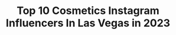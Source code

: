 ---
title: Top 10 Cosmetics Instagram Influencers In Las Vegas in 2023
description: >-
  Find top cosmetics Instagram influencers in Las Vegas in 2023. Most popular hashtags: #lasvegas #cosmetics #skincare #beauty.
platform: Instagram
hits: 22
text_top: See the top-rated Instagram accounts on inBeat.
text_bottom: inBeat holds 22 Instagram influencers like this in Las Vegas, United States for you to connect with.
profiles:
  - username: "kristiniadeb"
    fullname: >-
      Kristinia DeBarge
    bio: >-
      Double platinum Recording Artist Ceo/Founder of @krissydcos DM me for Credit Repair! NEW MUSIC DROPS SOON! Follow my recipes @mealswithkrissy 💕🙏🏽
    location: "United States"
    followers: 146836
    engagement: 119
    commentsToLikes: 0.038636
    id: ck8t0ix9js7rb0j782z18o6yh
    verified: true
    hashtags: "#krissydcosmetics, #krissydcos, #makeuplovers, #vegas"
  - username: "chelseymac_"
    fullname: >-
      Chelsey Mac
    bio: >-
      💍 @zachjaydtd 🇨🇦Ⓥ in Las Vegas Cosmetic Tattoo @thirtxxn #mikmaq #samehere Esthetician since 2005 Graphic Designer & Amateur 📸 @fangbloodlust 🐺
    location: "United States"
    followers: 37311
    engagement: 320
    commentsToLikes: 0.052976
    id: ck5hkldrbimt20i11e8sielul
    verified: false
    hashtags: "#womenwithtattoos, #lasvegaspmu, #thirtxxn, #inkedgirls"
  - username: "hollywoodsmilelv"
    fullname: >-
      HOLLYWOOD SMILE DENTAL
    bio: >-
      Dr. Steve Kim 🔹 Implant & Cosmetic Dentist 🎓 Tufts School of Dental Medicine #lasvegasdentist #lasvegasdentistry #MMA #MMADOC
    location: "United States"
    followers: 144688
    engagement: 378
    commentsToLikes: 0.002130
    id: ck15sh283cyod0i19gfb47r8j
    verified: false
    hashtags: "#lumineers, #lasvegasdentistry, #bridge, #implant"
  - username: "bjaymakeup"
    fullname: >-
      Brittany Jay
    bio: >-
      Las Vegas Beauty Influencer Lover of all things color 🎨 Email: morganjohnson0521@gmail.com Twitter : bjaymakeup YouTube : Brittany Jay
    location: "United States"
    followers: 9902
    engagement: 656
    commentsToLikes: 0.057766
    id: ck0twhpc6ffic0i198bl6rih8
    verified: false
    hashtags: "#bretmansvanity, #underratedmuas, #abhjunkies, #colorfulmakeup"
  - username: "frederick.dibella"
    fullname: >-
      F r e d  D i B e l l a
    bio: >-
      *LA, CA *PEAK MODELS *BRAND MODELS *JE MODEL/SF *LEMON LIME *TNG MODELS/VEGAS
    location: "United States"
    followers: 35067
    engagement: 115
    commentsToLikes: 0.039800
    id: ck6uc1r33czjs0j71mekxsand
    verified: false
    hashtags: "#beard, #malemodel, #grayhair, #photo"
  - username: "angeladomanico_"
    fullname: >-
      Angela Domanico 👻
    bio: >-
      Makeup & FX Artist // @ismahawk Email for booking inquiries Based in Las Vegas 🌛• 🔮 • 👄 • 🎃 • 💀
    location: "United States"
    followers: 31976
    engagement: 199
    commentsToLikes: 0.031687
    id: ck5hqvne2tsxj0i114c8iyy7b
    verified: false
    hashtags: "#lasvegasmua, #inbeautmag, #makeuplooks, #fluffybrows"
  - username: "blissbrie"
    fullname: >-
      Bridget
    bio: >-
      Sharing beauty | life | & style finds • 🇲🇽 📍Las Vegas 📩 blissbrie@gmail.com ♡ : @1leojuarez
    location: "United States"
    followers: 6337
    engagement: 519
    commentsToLikes: 0.166358
    id: ck6u0h4g8fnyl0j71fs5fugge
    verified: false
    hashtags: "#sigmabeauty, #eyeshadowlooks, #beccacosmetics, #fashion"
  - username: "precisionmdca"
    fullname: >-
      Precision MD Cosmetic Center
    bio: >-
      #TEAMPRECISION 💙 | #1 Cosmetic Surgery Center in Greater Sacramento 🏆 | Dr. Khattab 👨‍⚕️ | Look Good, Feel Good, Live Better! 😊
    location: "United States"
    followers: 79109
    engagement: 147
    commentsToLikes: 0.000860
    id: ck6u5xj68cbuf0j71b7op4ze4
    verified: false
    hashtags: "#beauty, #fatloss, #botox, #cosmeticsurgery"
  - username: "luisrodphotography"
    fullname: >-
      Luis Rodriguez Photography
    bio: >-
      👤 My Personal Account: @luisr6 🐦 Twitter: @luisrodphotos
    location: "United States"
    followers: 7350
    engagement: 303
    commentsToLikes: 0.010521
    id: ck0u0443bshqf0i19mygvc9wz
    verified: false
    hashtags: "#theprettycities, #livemusic, #musiclife, #engagement"
  - username: "stefanilchev"
    fullname: >-
      Stefan Ilchev
    bio: >-
      @stefanilchev
    location: "United States"
    followers: 12296
    engagement: 498
    commentsToLikes: 0.013817
    id: ck6u99kriw9nj0j71c8rraic6
    verified: false
    hashtags: "#photooftheday, #instamood, #followme, #usa"
---